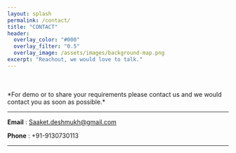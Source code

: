 ```yaml
---
layout: splash
permalink: /contact/
title: "CONTACT"
header:
  overlay_color: "#000"
  overlay_filter: "0.5"
  overlay_image: /assets/images/background-map.png
excerpt: "Reachout, we would love to talk."
---
```


<br/>
<br/>
*For demo or to share your requirements please contact us and we would contact you as soon as possible.* 

---

**Email** : [Saaket.deshmukh@gmail.com ](Saaket.deshmukh@gmail.com )

**Phone** : +91-9130730113

---
